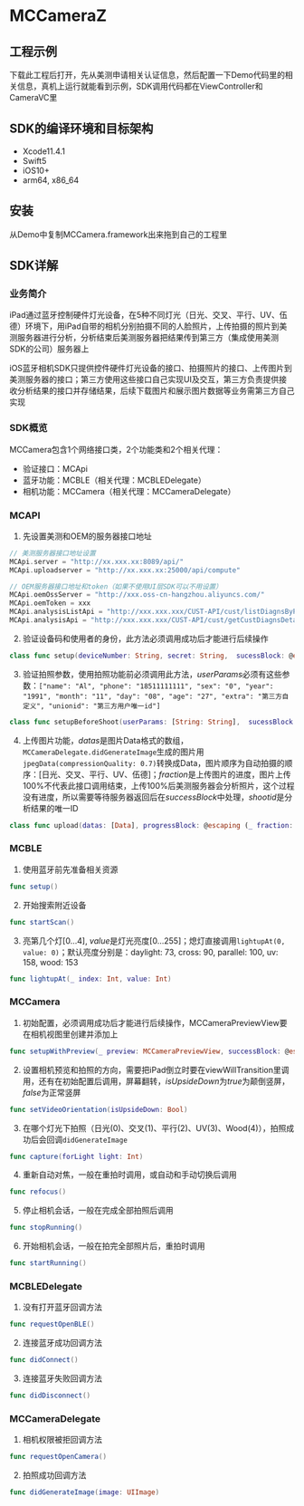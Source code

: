 # MCCameraZ

## 工程示例
下载此工程后打开，先从美测申请相关认证信息，然后配置一下Demo代码里的相关信息，真机上运行就能看到示例，SDK调用代码都在ViewController和CameraVC里

## SDK的编译环境和目标架构
* Xcode11.4.1
* Swift5
* iOS10+
* arm64, x86_64

## 安装
从Demo中复制MCCamera.framework出来拖到自己的工程里

## SDK详解
### 业务简介
iPad通过蓝牙控制硬件灯光设备，在5种不同灯光（日光、交叉、平行、UV、伍德）环境下，用iPad自带的相机分别拍摄不同的人脸照片，上传拍摄的照片到美测服务器进行分析，分析结束后美测服务器把结果传到第三方（集成使用美测SDK的公司）服务器上  

iOS蓝牙相机SDK只提供控件硬件灯光设备的接口、拍摄照片的接口、上传图片到美测服务器的接口；第三方使用这些接口自己实现UI及交互，第三方负责提供接收分析结果的接口并存储结果，后续下载图片和展示图片数据等业务需第三方自己实现  

### SDK概览
MCCamera包含1个网络接口类，2个功能类和2个相关代理：  
* 验证接口：MCApi  
* 蓝牙功能：MCBLE（相关代理：MCBLEDelegate）  
* 相机功能：MCCamera（相关代理：MCCameraDelegate）  

### MCAPI
1. 先设置美测和OEM的服务器接口地址
```swift
// 美测服务器接口地址设置
MCApi.server = "http://xx.xxx.xx:8089/api/"
MCApi.uploadserver = "http://xx.xxx.xx:25000/api/compute"
```
```swift
// OEM服务器接口地址和token（如果不使用UI层SDK可以不用设置）
MCApi.oemOssServer = "http://xxx.oss-cn-hangzhou.aliyuncs.com/"
MCApi.oemToken = xxx
MCApi.analysisListApi = "http://xxx.xxx.xxx/CUST-API/cust/listDiagnsByPage";
MCApi.analysisApi = "http://xxx.xxx.xxx/CUST-API/cust/getCustDiagnsDetailForMeicet"
```
        
2. 验证设备码和使用者的身份，此方法必须调用成功后才能进行后续操作
```swift
class func setup(deviceNumber: String, secret: String,  sucessBlock: @escaping () -> Void, failureBlock: @escaping (_ errCode: String, _ errMsg: String) -> Void)
```
3. 验证拍照参数，使用拍照功能前必须调用此方法，*userParams*必须有这些参数：`["name": "Al", "phone": "18511111111", "sex": "0", "year": "1991", "month": "11", "day": "08", "age": "27", "extra": "第三方自定义", "unionid": "第三方用户唯一id"]`
```swift
class func setupBeforeShoot(userParams: [String: String],  sucessBlock: @escaping () -> Void, failureBlock: @escaping (_ errCode: String, _ errMsg: String) -> Void)
```
4. 上传图片功能，*datas*是图片Data格式的数组，`MCCameraDelegate.didGenerateImage`生成的图片用`jpegData(compressionQuality: 0.7)`转换成Data，图片顺序为自动拍摄的顺序：[日光、交叉、平行、UV、伍德]；*fraction*是上传图片的进度，图片上传100%不代表此接口调用结束，上传100%后美测服务器会分析照片，这个过程没有进度，所以需要等待服务器返回后在*successBlock*中处理，*shootid*是分析结果的唯一ID
```swift
class func upload(datas: [Data], progressBlock: @escaping (_ fraction: Double ) -> Void, successBlock: @escaping (_ shootid: String) -> Void, failureBlock: @escaping (_ errCode: String, _ errMsg: String) -> Void)
```

### MCBLE
1. 使用蓝牙前先准备相关资源
```swift
func setup()
```
2. 开始搜索附近设备
```swift
func startScan()
```
3. 亮第几个灯[0…4], *value*是灯光亮度[0…255]；熄灯直接调用`lightupAt(0, value: 0)`；默认亮度分别是：daylight: 73, cross: 90, parallel: 100, uv: 158, wood: 153
```swift
func lightupAt(_ index: Int, value: Int)
```

### MCCamera
1. 初始配置，必须调用成功后才能进行后续操作，MCCameraPreviewView要在相机视图里创建并添加上
```swift
func setupWithPreview(_ preview: MCCameraPreviewView, successBlock: @escaping () -> Void, failureBlock: @escaping () -> Void)
```

2. 设置相机预览和拍照的方向，需要把iPad倒立时要在viewWillTransition里调用，还有在初始配置后调用，屏幕翻转，*isUpsideDown*为*true*为颠倒竖屏，*false*为正常竖屏
```swift
func setVideoOrientation(isUpsideDown: Bool)
```

3. 在哪个灯光下拍照（日光(0)、交叉(1)、平行(2)、UV(3)、Wood(4)），拍照成功后会回调```didGenerateImage```
```swift
func capture(forLight light: Int)
```

4. 重新自动对焦，一般在重拍时调用，或自动和手动切换后调用
```swift
func refocus()
```

5. 停止相机会话，一般在完成全部拍照后调用
```swift
func stopRunning()
```

6. 开始相机会话，一般在拍完全部照片后，重拍时调用
```swift
func startRunning()
```

### MCBLEDelegate
1. 没有打开蓝牙回调方法
```swift
func requestOpenBLE()
```
2. 连接蓝牙成功回调方法
```swift
func didConnect()
```
3. 连接蓝牙失败回调方法
```swift
func didDisconnect()
```

### MCCameraDelegate
1. 相机权限被拒回调方法
```swift
func requestOpenCamera()
```
2. 拍照成功回调方法
```swift
func didGenerateImage(image: UIImage)
```
